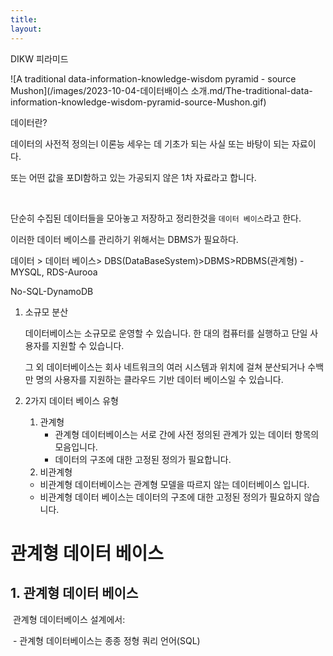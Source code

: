 ```yaml
---
title:
layout:
---
```


DIKW 피라미드 

![A traditional data-information-knowledge-wisdom pyramid - source Mushon](/images/2023-10-04-데이터배이스 소개.md/The-traditional-data-information-knowledge-wisdom-pyramid-source-Mushon.gif)

데이터란?

데이터의 사전적 정의는l 이론능 세우는 데 기초가 되는 사실 또는 바탕이 되는 자료이다.

또는 어떤 값을 포DI함하고 있는 가공되지 않은 1차 자료라고 합니다.

<br/>

단순히 수집된 데이터들을 모아놓고 저장하고 정리한것을 `데이터 베이스`라고 한다.

이러한 데이터 베이스를 관리하기 위해서는 DBMS가 필요하다.

데이터 > 데이터 베이스> DBS(DataBaseSystem)>DBMS>RDBMS(관계형) -MYSQL, RDS-Aurooa

No-SQL-DynamoDB

1. 소규모 분산

   데이터베이스는 소규모로 운영할 수 있습니다. 한 대의 컴퓨터를 실행하고 단일 사용자를 지원할 수 있습니다.

   그 외 데이터베이스는 회사 네트워크의 여러 시스템과 위치에 걸쳐 분산되거나 수백만 명의 사용자를 지원하는 클라우드 기반 데이터 베이스일 수 있습니다.

2. 2가지 데이터 베이스 유형
   1. 관계형
      - 관계형 데이터베이스는 서로 간에 사전 정의된 관계가 있는 데이터 항목의 모음입니다.
      - 데이터의 구조에 대한 고정된 정의가 필요합니다.
   2.  비관계형
      - 비관계형 데이터베이스는 관계형 모델을 따르지 않는 데이터베이스 입니다.
      - 비관계형 데이터 베이스는 데이터의 구조에 대한 고정된 정의가 필요하지 않습니다.

# 관계형 데이터 베이스

## 1. 관계형 데이터 베이스

​	관계형 데이터베이스 설계에서:

​	- 관계형 데이터베이스는 종종 정형 쿼리 언어(SQL)

